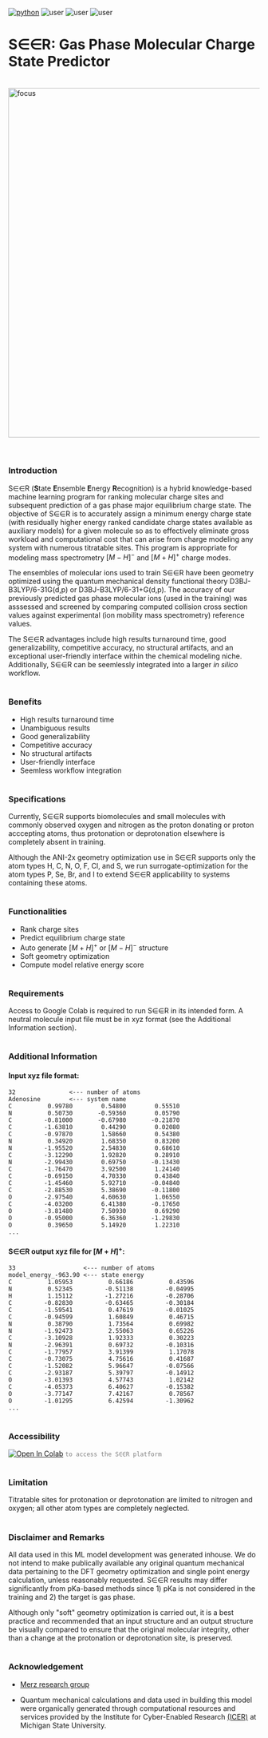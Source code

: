 [![python](https://img.shields.io/badge/Python-3.9-3776AB.svg?style=flat&logo=python&logoColor=white)](https://www.python.org) ![user](https://img.shields.io/badge/GoogleColab-grey?style=flat&logo=googlecolab) ![user](https://img.shields.io/badge/Chemodeling-App-yellow?) ![user](https://img.shields.io/badge/Userfriend-1.0-sgreen?) 


# S∈∈R: Gas Phase Molecular Charge State Predictor


<br /><img align = "center" width="700" alt="focus" src="https://github.com/user-attachments/assets/917ed8d7-1fee-4ec8-b81c-546e331edf75">
<br />
<br />
#
### **Introduction**
S∈∈R (**S**tate **E**nsemble **E**nergy **R**ecognition) is a hybrid knowledge-based machine learning program for ranking molecular charge sites and subsequent prediction of a gas phase major equilibrium charge state. The objective of S∈∈R is to accurately assign a minimum energy charge state (with residually higher energy ranked candidate charge states available as auxiliary models) for a given molecule so as to effectively eliminate gross workload and computational cost that can arise from charge modeling any system with numerous titratable sites. This program is appropriate for modeling mass spectrometry $[M-H]^-$ and $[M+H]^+$ charge modes.

The ensembles of molecular ions used to train S∈∈R have been geometry optimized using the quantum mechanical density functional theory D3BJ-B3LYP/6-31G(d,p) or D3BJ-B3LYP/6-31+G(d,p). The accuracy of our previously predicted gas phase molecular ions (used in the training) was asssessed and screened by comparing computed collision cross section values against experimental (ion mobility mass spectrometry) reference values. 

The S∈∈R advantages include high results turnaround time, good generalizability, competitive accuracy, no structural artifacts, and an exceptional user-friendly interface within the chemical modeling niche. Additionally, S∈∈R can be seemlessly integrated into a larger *in silico* workflow.

#
### **Benefits**
-  High results turnaround time
-  Unambiguous results
-  Good generalizability
-  Competitive accuracy
-  No structural artifacts
-  User-friendly interface
-  Seemless workflow integration

#
### **Specifications**
Currently, S∈∈R supports biomolecules and small molecules with commonly observed oxygen and nitrogen as the proton donating or proton acccepting atoms, thus protonation or deprotonation elsewhere is completely absent in training. 

Although the ANI-2x geometry optimization use in S∈∈R supports only the atom types H, C, N, O, F, Cl, and S, we run surrogate-optimization for the atom types P, Se, Br, and I to extend S∈∈R applicability to systems containing these atoms.

#
### **Functionalities**

-    Rank charge sites
-    Predict equilibrium charge state
-    Auto generate $[M+H]^+$ or  $[M-H]^-$ structure
-    Soft geometry optimization
-    Compute model relative energy score

#
### **Requirements**
Access to Google Colab is required to run S∈∈R in its intended form. A neutral molecule input file must be in xyz format (see the Additional Information section).

#
### **Additional Information**
#### Input xyz file format:
```twig
32               <--- number of atoms
Adenosine        <--- system name
C          0.99780        0.54800        0.55510    
N          0.50730       -0.59360        0.05790
C         -0.81000       -0.67980       -0.21870
C         -1.63810        0.44290        0.02080
C         -0.97870        1.58660        0.54380
N          0.34920        1.68350        0.83200
N         -1.95520        2.54830        0.68610
C         -3.12290        1.92820        0.28910
N         -2.99430        0.69750       -0.13430
C         -1.76470        3.92500        1.24140
C         -0.69150        4.70330        0.43840
C         -1.45460        5.92710       -0.04840
C         -2.88530        5.38690       -0.11800
O         -2.97540        4.60630        1.06550
C         -4.03200        6.41380       -0.17650
O         -3.81480        7.50930        0.69290
O         -0.95000        6.36360       -1.29830
O          0.39650        5.14920        1.22310
...
```

#### S∈∈R output xyz file for $[M+H]^+$:
```twig
33                   <--- number of atoms
model_energy_-963.90 <--- state energy
C          1.05953          0.66186          0.43596
N          0.52345         -0.51138         -0.04995
H          1.15112         -1.27216         -0.28706
C         -0.82830         -0.63465         -0.30184
C         -1.59541          0.47619         -0.01025
C         -0.94599          1.60849          0.46715
N          0.38790          1.73564          0.69982
N         -1.92473          2.55063          0.65226
C         -3.10928          1.92333          0.30223
N         -2.96391          0.69732         -0.10316
C         -1.77957          3.91399          1.17078
C         -0.73075          4.75616          0.41687
C         -1.52082          5.96647         -0.07566
C         -2.93187          5.39797         -0.14912
O         -3.01393          4.57743          1.02142
C         -4.05373          6.40627         -0.15382
O         -3.77147          7.42167          0.78567
O         -1.01295          6.42594         -1.30962
...
```


#
### Accessibility
 [<img src="https://colab.research.google.com/assets/colab-badge.svg" alt="Open In Colab">](https://colab.research.google.com/drive/1ZtiIGWc7I5Gd_Qvn5nVF17pNNTsU68Ie?usp=sharing) <code style="color : grey">to access the S∈∈R platform</code>
<br />

#
### **Limitation**
Titratable sites for protonation or deprotonation are limited to nitrogen and oxygen; all other atom types are completely neglected. 

#
### **Disclaimer and Remarks**
All data used in this ML model development was generated inhouse. We do not intend to make publically available any original quantum mechanical data pertaining to the DFT geometry optimization and single point energy calculation, unless reasonably requested. S∈∈R results may differ significantly from pKa-based methods since 1) pKa is not considered in the training and 2) the target is gas phase.


Although only "soft" geometry optimization is carried out, it is a best practice and recommended that an input structure and an output structure be visually compared to ensure that the original molecular integrity, other than a change at the protonation or deprotonation site, is preserved.  

#
### Acknowledgement 
-   [Merz research group](https://github.com/merzlab) 

-   Quantum mechanical calculations and data used in building this model were organically generated through computational resources and services provided by the Institute for Cyber-Enabled Research [(ICER)](https://github.com/MSU-iCER) at Michigan State University.

<br/>
<br/>

<br />
